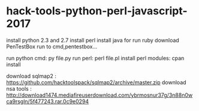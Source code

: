 # hack-tools-python-perl-javascript-2017
install python 2.3 and 2.7
install perl
install java
for run ruby download PenTestBox
run to cmd,pentestbox...

run python cmd: py file.py
run perl: perl file.pl
install perl modules: cpan install

download sqlmap2 : https://github.com/hacktoolspack/sqlmap2/archive/master.zip
download nsa tools : http://download1474.mediafireuserdownload.com/ybrmosnur37g/3n88n0wca9rsgln/5f477243.rar.0c9e0294
